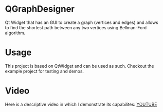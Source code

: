 # QGraphDesigner
Qt Widget that has an GUI to create a graph (vertices and edges) and allows to find the shortest path between any two vertices using Bellman-Ford algorithm.

# Usage

This project is based on QtWidget and can be used as such.
Checkout the example project for testing and demos.

# Video

Here is a descriptive video in which I demonstrate its capabilites:
[YOUTUBE](https://www.youtube.com/watch?v=93eTmq3y5ng)
